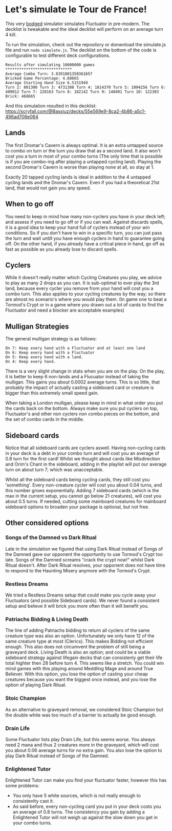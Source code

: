 # Let's simulate le Tour de France! 

This very [bodged](https://www.youtube.com/watch?v=lIFE7h3m40U) simulator simulates Fluctuator in pre-modern. The decklist is tweakable and the ideal decklist will perform on an average turn 4 kill.

To run the simulation, check out the repository or donwnload the simulate.js file and run `node simulate.js`. The decklist on the bottom of the code is configurable to test different deck configurations.

```
Results after simulating 10000000 games
*****************************
Average Combo Turn: 3.8391801358361657
Bricked Game Percentage: 4.68665
Average Starting Hand Size 6.5151949
Turn 2: 801300 Turn 3: 4731388 Turn 4: 1814370 Turn 5: 1094256 Turn 6: 409012 Turn 7: 228163 Turn 8: 182142 Turn 9: 148401 Turn 10: 122303 Brick: 468665
```

And this simulation resulted in this decklist:
https://scryfall.com/@Bassiuz/decks/55e569e9-8ca2-4b86-a5c1-496ad706e064

## Lands
The first Dromar's Cavern is always optimal. It is an extra untapped source to combo on turn or the turn you draw that as a second land. It also won't cost you a turn in most of your combo turns (The only time that is possible is if you are combo-ing after playing a untapped cycling land).
Playing the second Dromar's Cavern is worse than playing none at all, so stay at 1.

Exactly 20 tapped cycling lands is ideal in addition to the 4 untapped cycling lands and the Dromar's Cavern. Even if you had a theoretical 21st land, that would not gain you any speed.

## When to go off
You need to keep in mind how many non-cyclers you have in your deck left; and assess if you need to go off or if you can wait. Against discards spells, it is a good idea to keep your hand full of cyclers instead of your win conditions. So if you don't have to win in a specific turn, you can just pass the turn and wait untill you have enough cyclers in hand to guarantee going off. On the other hand, if you already have a critical piece in hand, go off as fast as possible as you already lose to discard spells.

## Cyclers
While it doesn't really matter which Cycling Creatures you play, we advice to play as many 2 drops as you can. It is sub-optimal to ever play the 3rd land, because every cycler you remove from your hand will cost you a combo turn.
This also applies to your cycling creatures by the way; so there are almost no scenario's where you would play them. (In game one to beat a Tormod's Crypt or in a game where you drawn out a lot of cards to find the Fluctuator and need a blocker are acceptable examples)

## Mulligan Strategies

The general mulligan strategy is as follows:

```
On 7: Keep every hand with a Fluctuator and at least one land
On 6: Keep every hand with a Fluctuator
On 5: Keep every hand with a land.
On 4: Keep every hand.
```

There is a very slight change in stats when you are on the play. On the play, it is better to keep 6 non-lands and a Flucuator instead of taking the mulligan. This gains you about 0.0002 average turns. This is so little, that probably the impact of actually casting a sideboard card or creature is bigger than this extremely small speed gain.

When taking a London mulligan, please keep in mind in what order you put the cards back on the bottom. Always make sure you put cyclers on top, Fluctuator's and other non cyclers non combo pieces on the bottom, and the set of combo cards in the middle. 
## Sideboard cards
Notice that all sideboard cards are cyclers aswell. Having non-cycling cards in your deck is a debt in your combo turn and will cost you an average of 0.8 turn for the first card!
Whilst we thought about cards like Misdirection and Orim's Chant in the sideboard, adding in the playlist will put our average turn on about turn 7; which was unacceptable.

Whilst all the sideboard cards being cycling cards, they still cost you 'something'. Every non-creature cycler will cost you about 0.04 turns, and this number grows exponentially. Adding 7 sideboard cards (which is the max in the current setup, you cannot go below 21 creatures), will cost you about 0.5 turns.
If needed, cutting some mainboard creatures for mainboard sideboard options to broaden your package is optional, but not free.

## Other considered options
### Songs of the Damned vs Dark Ritual
Late in the simulation we figured that using Dark Ritual instead of Songs of the Damned gave our opponent the opportunity to use Tormod's Crypt too late. Songs of the Damned screams "crack the crypt now!" whilst Dark Ritual doesn't. After Dark Ritual resolves, your opponent does not have time to respond to the Haunting Misery anymore with the Tormod's Crypt.
### Restless Dreams
We tried a Restless Dreams setup that could make you cycle away your Fluctuators (and possible Sideboard cards). We never found a consistent setup and believe it will brick you more often than it will benefit you.
### Patriachs Bidding & Living Death
The line of adding Patriachs bidding to return all cyclers of the same creature type was also an option. Unfortunately we only have 12 of the same creature type at most (Clerics). This makes Bidding not efficient enough. This also does not circumvent the problem of still being a graveyard deck.
Living Death is also an option; and could be a viable sideboard strategy against lifegain decks that can consistenly get their life total highter then 28 before turn 4. This seems like a stretch. You could win mind games with this playing around Meddling Mage and around True Believer. With this option, you lose the option of casting your cheap creatures because you want the biggest once instead, and you lose the option of playing Dark Ritual.
### Stoic Champion
As an alternative to graveyard removal, we considered Stoic Champion but the double white was too much of a barrier to actually be good enough.
### Drain Life
Some Fluctuator lists play Drain Life, but this seems worse. You always need 2 mana and thus 2 creatures more in the graveyard, which will cost you about 0.06 average turns for no extra gain. You also lose the option to play Dark Ritual instead of Songs of the Damned.
### Enlightened Tutor
Enlightened Tutor can make you find your fluctuator faster, however this has some problems:
- You only have 5 white sources, which is not really enough to consistenlty cast it.
- As said before, every non-cycling card you put in your deck costs you an average of 0.8 turns. The consistency you gain by adding a Enlightened Tutor will not weigh up against the slow down you get in your combo turns.
